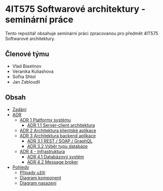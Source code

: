 # 4IT575 Softwarové architektury - seminární práce

Tento repozitář obsahuje seminární práci zpracovanou pro předmět 4IT575 Softwarové architektury.

## Členové týmu

- Vlad Biastinov
- Veranika Kuliashova
- Sofiia Shtol
- Jan Zabloudil

## Obsah

- [Zadání](assignment.md) 
- [ADR](/adr/README.md)
  - [ADR 1 Platformy systému](adr/1-platforms.md)
    - [ADR 1.1 Server-client architektura](adr/1.1-server-client.md)
  - [ADR 2 Architektura klientské aplikace](adr/2-client.md)
  - [ADR 3 Architektura backend aplikace](adr/3-backend.md)
    - [ADR 3.1 REST / SOAP / GraphQL](adr/3.1-rest-soap-graphql.md)
    - [ADR 3.2 Výběr typu databáze](adr/3.2-db.md)
  - [ADR 4 - Infrastruktura](adr/4-infrastructure.md)
    - [ADR 4.1 Databázový systém](adr/4.1-database-system.md)
    - [ADR 4.2 Message broker](adr/4.2-message-broker.md)
- [Pohledy](diagrams/README.md)
  - [Případy užití](diagrams/use-cases/README.md)
  - [Diagram komponent](diagrams/components/README.md)
  - [Diagram nasazení](diagrams/deployment/README.md)
